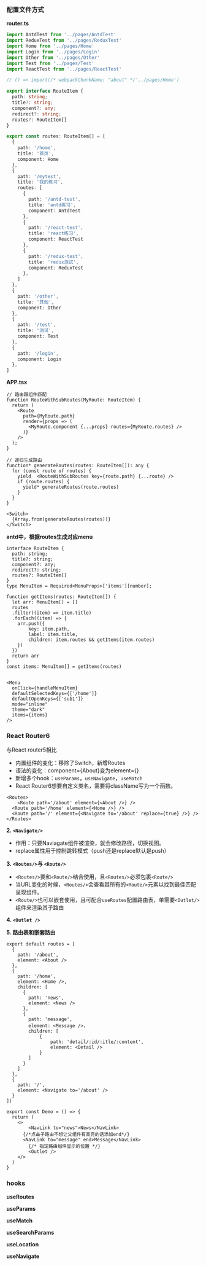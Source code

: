 ### 配置文件方式

**router.ts**

```ts
import AntdTest from '../pages/AntdTest'
import ReduxTest from '../pages/ReduxTest'
import Home from '../pages/Home'
import Login from '../pages/Login'
import Other from '../pages/Other'
import Test from '../pages/Test'
import ReactTest from '../pages/ReactTest'

// () => import(/* webpackChunkName: "about" */'../pages/Home')

export interface RouteItem {
  path: string;
  title?: string;
  component?: any;
  redirect?: string;
  routes?: RouteItem[]
}

export const routes: RouteItem[] = [
  {
    path: '/home', 
    title: '首页',
    component: Home
  },
  {
    path: '/mytest',
    title: '我的练习',
    routes: [
      {
        path: '/antd-test',
        title: 'antd练习',
        component: AntdTest
      },
      {
        path: '/react-test',
        title: 'react练习',
        component: ReactTest
      },
      {
        path: '/redux-test',
        title: 'redux测试',
        component: ReduxTest
      },
    ]
  },
  {
    path: '/other',
    title: '其他',
    component: Other
  },
  {
    path: '/test',
    title: '测试',
    component: Test
  },
  {
    path: '/login',
    component: Login
  },
]
```

**APP.tsx**

```tsx
// 路由跟组件匹配
function RouteWithSubRoutes(MyRoute: RouteItem) {
  return (
    <Route
      path={MyRoute.path} 
      render={props => (
        <MyRoute.component {...props} routes={MyRoute.routes} />
      )}
    />
  );
}

// 递归生成路由
function* generateRoutes(routes: RouteItem[]): any {
  for (const route of routes) {
    yield  <RouteWithSubRoutes key={route.path} {...route} />
    if (route.routes) {
      yield* generateRoutes(route.routes)
    }
  }
}

<Switch>
  {Array.from(generateRoutes(routes))}
</Switch>
```

**antd中，根据routes生成对应menu**

```tsx
interface RouteItem {
  path: string;
  title?: string;
  component?: any;
  redirect?: string;
  routes?: RouteItem[]
}
type MenuItem = Required<MenuProps>['items'][number];

function getItems(routes: RouteItem[]) {
  let arr: MenuItem[] = []
  routes
  .filter((item) => item.title)
  .forEach((item) => {
    arr.push({
        key: item.path,
        label: item.title,
        children: item.routes && getItems(item.routes) 
    })
  })
  return arr
}
const items: MenuItem[] = getItems(routes)


<Menu
  onClick={handleMenuItem}
  defaultSelectedKeys={['/home']}
  defaultOpenKeys={['sub1']}
  mode="inline"
  theme="dark"
  items={items} 
/>
```

### React Router6

与React router5相比

+ 内置组件的变化：移除了Switch，新增Routes
+ 语法的变化：component={About}变为element={<About/>}
+ 新增多个hook：`useParams`，`useNavigate`，`useMatch`
+ React Router6想要自定义类名，需要将className写为一个函数。

```tsx
<Routes>
	<Route path='/about' element={<About />} />
  <Route path='/home' element={<Home />} />
  <Route path='/' element={<Navigate to='/about' replace={true} />} />
</Routes>
```

**2. `<Navigate/>`**

+ 作用：只要Naviagate组件被渲染，就会修改路径，切换视图。
+ replace属性用于控制跳转模式（push还是replace默认是push）



**3. `<Routes/>`与 `<Route/>`**

+ `<Routes/>`要和`<Route/>`结合使用，且`<Routes/>`必须包裹`<Route/>`
+ 当URL变化的时候，`<Routes/>`会查看其所有的`<Route/>`元素以找到最佳匹配呈现组件。
+ `<Route/>`也可以嵌套使用，且可配合`useRoutes`配置路由表，单需要`<Outlet/>`组件来渲染其子路由

**4. `<Outlet />`**



**5. 路由表和嵌套路由**

```tsx
export default routes = [
  {
    path: '/about',
    element: <About />
  },
  {
    path: '/home',
    element: <Home />,
    children: [
      {
        path: 'news',
        element: <News />
      },
      {
        path: 'message',
        element: <Message />，
        children: [
        	{
        		path: 'detail/:id/:itle/:content',
        		element: <Detail />
      		}
        ]
      }
    ]
  },
  {
    path: '/',
    element: <Navigate to='/about' />
  }
])

export const Demo = () => {
  return (
  	<>
    	<NavLink to="news">News</NavLink>
      {/*点击子路由不想让父组件有高亮的话添加end*/}
      <NavLink to="message" end>Message</NavLink>
    	{/* 指定路由组件显示的位置 */}
    	<Outlet />
    </>
  )
}
```



### hooks

**useRoutes**

**useParams**

**useMatch**

**useSearchParams**

**useLocation**

**useNavigate**

